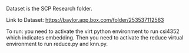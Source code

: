 Dataset is the SCP Research folder.

Link to Dataset: https://baylor.app.box.com/folder/253537112563

To run: you need to activate the virt python environment to run csi4352 which indicates embedding. Then you need to activate the reduce virtual environment to run reduce.py and knn.py. 



